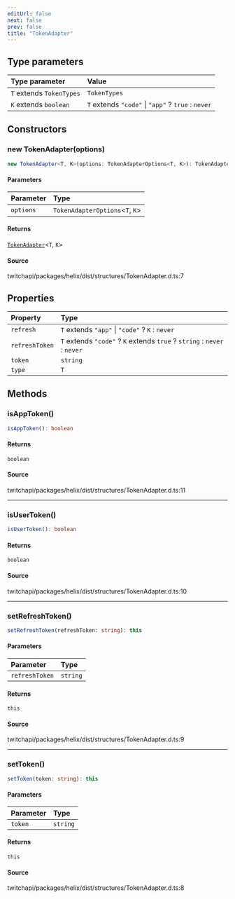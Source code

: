 ```yaml
---
editUrl: false
next: false
prev: false
title: "TokenAdapter"
---
```


## Type parameters

| Type parameter | Value |
| :------ | :------ |
| `T` extends `TokenTypes` | `TokenTypes` |
| `K` extends `boolean` | `T` extends `"code"` \| `"app"` ? `true` : `never` |

## Constructors

### new TokenAdapter(options)

```ts
new TokenAdapter<T, K>(options: TokenAdapterOptions<T, K>): TokenAdapter<T, K>
```

#### Parameters

| Parameter | Type |
| :------ | :------ |
| `options` | `TokenAdapterOptions`\<`T`, `K`\> |

#### Returns

[`TokenAdapter`](/api/eventsub/classes/tokenadapter/)\<`T`, `K`\>

#### Source

twitchapi/packages/helix/dist/structures/TokenAdapter.d.ts:7

## Properties

| Property | Type |
| :------ | :------ |
| `refresh` | `T` extends `"app"` \| `"code"` ? `K` : `never` |
| `refreshToken` | `T` extends `"code"` ? `K` extends `true` ? `string` : `never` : `never` |
| `token` | `string` |
| `type` | `T` |

## Methods

### isAppToken()

```ts
isAppToken(): boolean
```

#### Returns

`boolean`

#### Source

twitchapi/packages/helix/dist/structures/TokenAdapter.d.ts:11

***

### isUserToken()

```ts
isUserToken(): boolean
```

#### Returns

`boolean`

#### Source

twitchapi/packages/helix/dist/structures/TokenAdapter.d.ts:10

***

### setRefreshToken()

```ts
setRefreshToken(refreshToken: string): this
```

#### Parameters

| Parameter | Type |
| :------ | :------ |
| `refreshToken` | `string` |

#### Returns

`this`

#### Source

twitchapi/packages/helix/dist/structures/TokenAdapter.d.ts:9

***

### setToken()

```ts
setToken(token: string): this
```

#### Parameters

| Parameter | Type |
| :------ | :------ |
| `token` | `string` |

#### Returns

`this`

#### Source

twitchapi/packages/helix/dist/structures/TokenAdapter.d.ts:8
